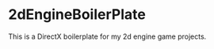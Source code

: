 2dEngineBoilerPlate
===================

This is a DirectX boilerplate for my 2d engine game projects.
